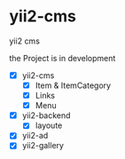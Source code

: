 # yii2-cms
yii2 cms

the Project is in development 

- [x] yii2-cms
  - [x] Item & ItemCategory
  - [x] Links
  - [x] Menu 
- [x] yii2-backend
  - [x] layoute
- [x] yii2-ad
- [x] yii2-gallery